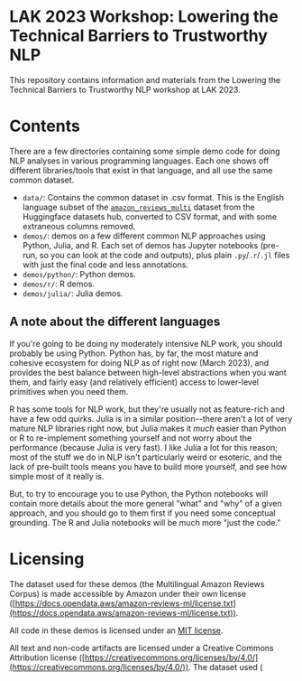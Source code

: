 # LAK 2023 Workshop: Lowering the Technical Barriers to Trustworthy NLP

This repository contains information and materials from the Lowering the Technical Barriers to Trustworthy NLP workshop at LAK 2023.

# Contents

There are a few directories containing some simple demo code for doing NLP analyses in various programming languages.  Each one shows off different libraries/tools that exist in that language, and all use the same common dataset.

- `data/`: Contains the common dataset in .csv format.  This is the English language subset of the [`amazon_reviews_multi`](https://huggingface.co/datasets/amazon_reviews_multi) dataset from the Huggingface datasets hub, converted to CSV format, and with some extraneous columns removed.
- `demos/`: demos on a few different common NLP approaches using Python, Julia, and R.  Each set of demos has Jupyter notebooks (pre-run, so you can look at the code and outputs), plus plain `.py`/`.r`/`.jl` files with just the final code and less annotations.
- `demos/python/`: Python demos.
- `demos/r/`: R demos.
- `demos/julia/`: Julia demos.

## A note about the different languages

If you're going to be doing ny moderately intensive NLP work, you should probably be using Python. Python has, by far, the most mature and cohesive ecosystem for doing NLP as of right now (March 2023), and provides the best balance between high-level abstractions when you want them, and fairly easy (and relatively efficient) access to lower-level primitives when you need them.

R has some tools for NLP work, but they're usually not as feature-rich and have a few odd quirks.  Julia is in a similar position--there aren't a lot of very mature NLP libraries right now, but Julia makes it _much_ easier than Python or R to re-implement something yourself and not worry about the performance (because Julia is very fast).  I like Julia a lot for this reason; most of the stuff we do in NLP isn't particularly weird or esoteric, and the lack of pre-built tools means you have to build more yourself, and see how simple most of it really is.

But, to try to encourage you to use Python, the Python notebooks will contain more details about the more general "what" and "why" of a given approach, and you should go to them first if you need some conceptual grounding.  The R and Julia notebooks will be much more "just the code."

# Licensing

The dataset used for these demos (the Multilingual Amazon Reviews Corpus) is made accessible by Amazon under their own license ([https://docs.opendata.aws/amazon-reviews-ml/license.txt](https://docs.opendata.aws/amazon-reviews-ml/license.txt)).  

All code in these demos is licensed under an [MIT license](https://mit-license.org/).

All text and non-code artifacts are licensed under a Creative Commons Attribution license ([https://creativecommons.org/licenses/by/4.0/](https://creativecommons.org/licenses/by/4.0/)).  The dataset used (